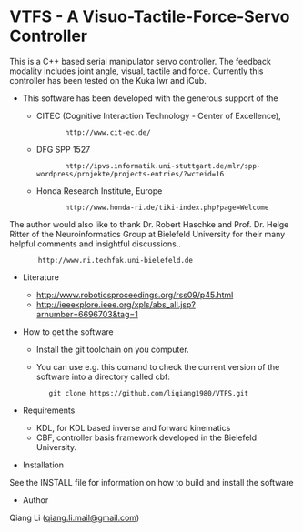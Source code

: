 # VTFS - A Visuo-Tactile-Force-Servo Controller

This is a C++ based serial manipulator servo controller. The feedback modality 
includes joint angle, visual, tactile and force. Currently
this controller has been tested on the Kuka lwr and iCub.

- This software has been developed with the generous support of the
  - CITEC (Cognitive Interaction Technology - Center of Excellence),

               http://www.cit-ec.de/

  - DFG SPP 1527

               http://ipvs.informatik.uni-stuttgart.de/mlr/spp-wordpress/projekte/projects-entries/?wcteid=16

  - Honda Research Institute, Europe

               http://www.honda-ri.de/tiki-index.php?page=Welcome



The author would also like to thank 
Dr. Robert Haschke and Prof. Dr. Helge Ritter of the 
Neuroinformatics Group at Bielefeld University for their 
many helpful comments and insightful discussions..

           http://www.ni.techfak.uni-bielefeld.de

- Literature

  - http://www.roboticsproceedings.org/rss09/p45.html
  - http://ieeexplore.ieee.org/xpls/abs_all.jsp?arnumber=6696703&tag=1

- How to get the software

  - Install the git toolchain on you computer. 
  - You can use e.g. this comand to check the current version of the software into a directory called cbf:

           git clone https://github.com/liqiang1980/VTFS.git

- Requirements

  - KDL, for KDL based inverse and forward kinematics
  - CBF, controller basis framework developed in the Bielefeld University.


- Installation

See the INSTALL file for information on how to build and 
install the software

- Author

Qiang Li (qiang.li.mail@gmail.com)